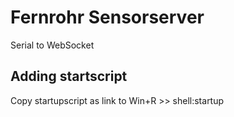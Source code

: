 # Fernrohr Sensorserver
Serial to WebSocket

## Adding startscript
Copy startupscript as link to Win+R >> shell:startup
